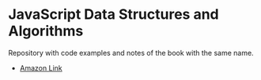# JavaScript Data Structures and Algorithms

Repository with code examples and notes of the book with the same name.

- [Amazon Link](https://www.amazon.com/Learning-JavaScript-Data-Structures-Algorithms/dp/1788623878)
